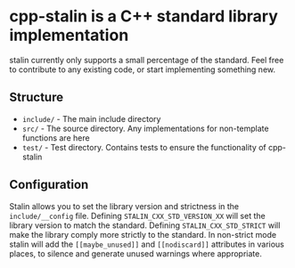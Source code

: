 # cpp-stalin is a C++ standard library implementation

stalin currently only supports a small percentage of the standard.
Feel free to contribute to any existing code, or start implementing
something new.

## Structure

 * `include/` - The main include directory
 * `src/` - The source directory. Any implementations for non-template functions are here
 * `test/` - Test directory. Contains tests to ensure the functionality of cpp-stalin

## Configuration

Stalin allows you to set the library version and strictness in the `include/__config` file.
Defining `STALIN_CXX_STD_VERSION_XX` will set the library version to match the standard.
Defining `STALIN_CXX_STD_STRICT` will make the library comply more strictly to the standard.
In non-strict mode stalin will add the `[[maybe_unused]]` and `[[nodiscard]]` attributes in various
places, to silence and generate unused warnings where appropriate.
